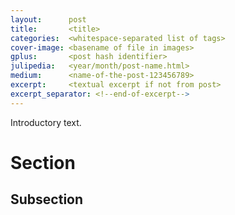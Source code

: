 ```yaml
---
layout:      post
title:       <title>
categories:  <whitespace-separated list of tags>
cover-image: <basename of file in images>
gplus:       <post hash identifier>
julipedia:   <year/month/post-name.html>
medium:      <name-of-the-post-123456789>
excerpt:     <textual excerpt if not from post>
excerpt_separator: <!--end-of-excerpt-->
---
```


Introductory text.

<!--end-of-excerpt-->

# Section

## Subsection
